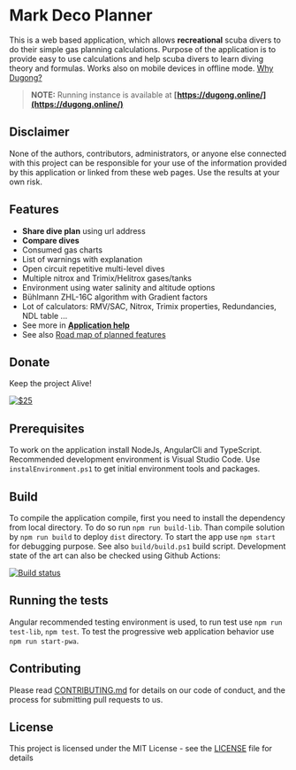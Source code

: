 # Mark Deco Planner

This is a web based application, which allows **recreational** scuba divers to do their simple gas planning calculations. 
Purpose of the application is to provide easy to use calculations and help scuba divers to learn diving theory and formulas.
Works also on mobile devices in offline mode. [Why Dugong?](./doc/whydugong.md)

> **NOTE:** Running instance is available at **[https://dugong.online/](https://dugong.online/)**

## Disclaimer

None of the authors, contributors, administrators, or anyone else connected with this project can be responsible for your use of the information provided by this application or linked from these web pages. Use the results at your own risk.

## Features

* **Share dive plan** using url address
* **Compare dives**
* Consumed gas charts
* List of warnings with explanation
* Open circuit repetitive multi-level dives
* Multiple nitrox and Trimix/Helitrox gases/tanks
* Environment using water salinity and altitude options
* Bühlmann ZHL-16C algorithm with Gradient factors
* Lot of calculators: RMV/SAC, Nitrox, Trimix properties, Redundancies, NDL table ...
* See more in **[Application help](./doc/readme.md)**
* See also [Road map of planned features](./doc/roadmap.md)

## Donate

Keep the project Alive!

[![$25](https://www.paypalobjects.com/en_US/i/btn/btn_donateCC_LG.gif)](https://www.paypal.com/cgi-bin/webscr?cmd=_s-xclick&hosted_button_id=X28G9FEYUN6CJ)

## Prerequisites

To work on the application install NodeJs, AngularCli and TypeScript. Recommended development environment is Visual Studio Code. Use `instalEnvironment.ps1` to get initial environment tools and packages.

## Build

To compile the application compile, first you need to install the dependency from local directory. To do so run `npm run build-lib`.
Than compile solution by `npm run build` to deploy `dist` directory. To start the app use `npm start` for debugging purpose. See also `build/build.ps1` build script.
Development state of the art can also be checked using Github Actions:

[![Build status](https://github.com/jirkapok/GasPlanner/actions/workflows/main.yml/badge.svg?branch=develop)](https://github.com/jirkapok/GasPlanner/actions)

## Running the tests

Angular recommended testing environment is used, to run test use `npm run test-lib`, `npm test`. To test the progressive web application behavior use `npm run start-pwa`.

## Contributing

Please read [CONTRIBUTING.md](CONTRIBUTING.md) for details on our code of conduct, and the process for submitting pull requests to us.

## License

This project is licensed under the MIT License - see the [LICENSE](LICENSE) file for details
